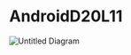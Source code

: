 # AndroidD20L11
![Untitled Diagram](https://user-images.githubusercontent.com/49682088/182292688-fc7cd8b8-cdd1-404d-9110-20e7501f695d.jpg)
